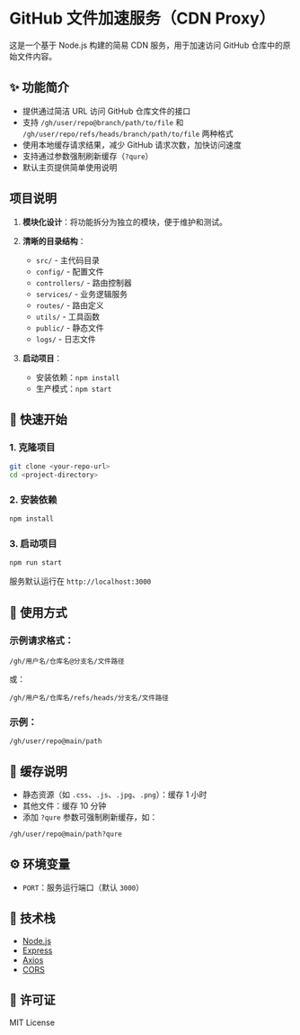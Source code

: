 # GitHub 文件加速服务（CDN Proxy）

这是一个基于 Node.js 构建的简易 CDN 服务，用于加速访问 GitHub 仓库中的原始文件内容。

## ✨ 功能简介

- 提供通过简洁 URL 访问 GitHub 仓库文件的接口
- 支持 `/gh/user/repo@branch/path/to/file` 和 `/gh/user/repo/refs/heads/branch/path/to/file` 两种格式
- 使用本地缓存请求结果，减少 GitHub 请求次数，加快访问速度
- 支持通过参数强制刷新缓存（`?qure`）
- 默认主页提供简单使用说明

## 项目说明

1. **模块化设计**：将功能拆分为独立的模块，便于维护和测试。
2. **清晰的目录结构**：
   - `src/` - 主代码目录
   - `config/` - 配置文件
   - `controllers/` - 路由控制器
   - `services/` - 业务逻辑服务
   - `routes/` - 路由定义
   - `utils/` - 工具函数
   - `public/` - 静态文件
   - `logs/` - 日志文件

3. **启动项目**：
   - 安装依赖：`npm install`
   - 生产模式：`npm start`

## 🚀 快速开始

### 1. 克隆项目

```bash
git clone <your-repo-url>
cd <project-directory>
````

### 2. 安装依赖

```bash
npm install
```

### 3. 启动项目

```bash
npm run start
```

服务默认运行在 `http://localhost:3000`

## 📌 使用方式

### 示例请求格式：

```
/gh/用户名/仓库名@分支名/文件路径
```

或：

```
/gh/用户名/仓库名/refs/heads/分支名/文件路径
```

### 示例：

```
/gh/user/repo@main/path
```

## 🔄 缓存说明

* 静态资源（如 `.css`、`.js`、`.jpg`、`.png`）：缓存 1 小时
* 其他文件：缓存 10 分钟
* 添加 `?qure` 参数可强制刷新缓存，如：

```
/gh/user/repo@main/path?qure
```

## ⚙️ 环境变量

* `PORT`：服务运行端口（默认 `3000`）

## 🧩 技术栈

* [Node.js](https://nodejs.org/)
* [Express](https://expressjs.com/)
* [Axios](https://axios-http.com/)
* [CORS](https://github.com/expressjs/cors)

## 📄 许可证

MIT License